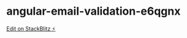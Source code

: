 # angular-email-validation-e6qgnx

[Edit on StackBlitz ⚡️](https://stackblitz.com/edit/angular-email-validation-e6qgnx)